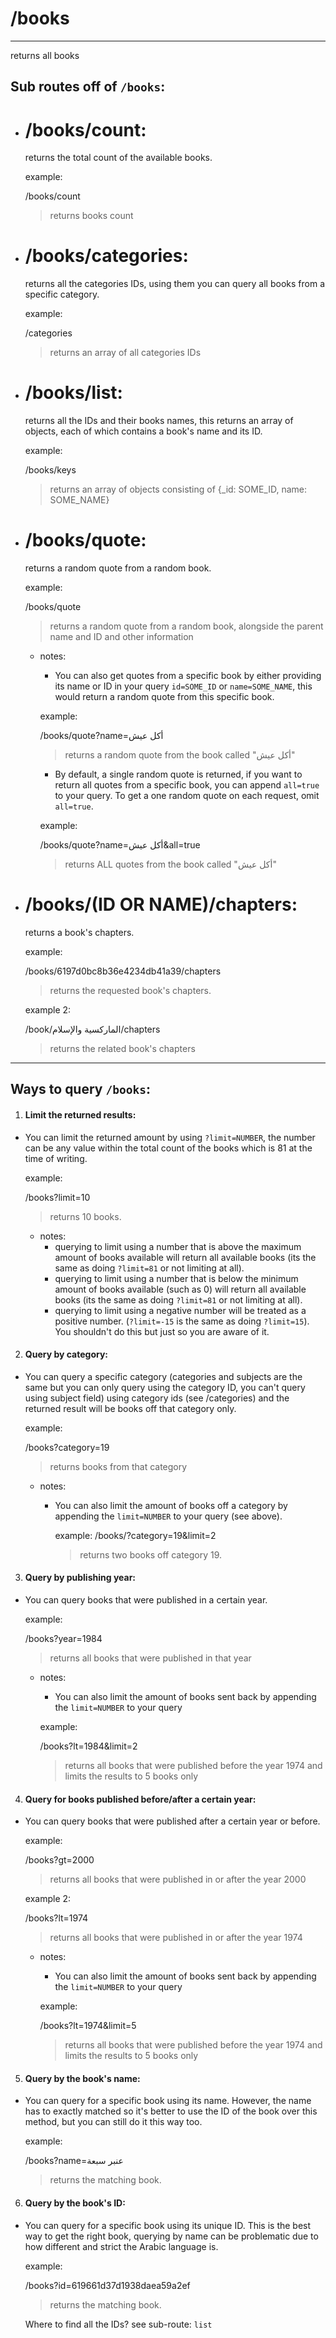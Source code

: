 # /books

---

returns all books

## Sub routes off of `/books`:

-   # /books/count:

    returns the total count of the available books.

    example:

    /books/count

    > returns books count

-   # /books/categories:

    returns all the categories IDs, using them you can query all books from a specific category.

    example:

    /categories

    > returns an array of all categories IDs

-   # /books/list:

    returns all the IDs and their books names, this returns an array of objects, each of which contains a book's name and its ID.

    example:

    /books/keys

    > returns an array of objects consisting of {\_id: SOME_ID, name: SOME_NAME}

-   # /books/quote:

    returns a random quote from a random book.

    example:

    /books/quote

    > returns a random quote from a random book, alongside the parent name and ID and other information

    -   notes:

        -   You can also get quotes from a specific book by either providing its name or ID in your query `id=SOME_ID` or `name=SOME_NAME`, this would return a random quote from this specific book.

        example:

        /books/quote?name=أكل عيش

        > returns a random quote from the book called "أكل عيش"

        -   By default, a single random quote is returned, if you want to return all quotes from a specific book, you can append `all=true` to your query. To get a one random quote on each request, omit `all=true`.

        example:

        /books/quote?name=أكل عيش&all=true

        > returns ALL quotes from the book called "أكل عيش"

-   # /books/(ID OR NAME)/chapters:

    returns a book's chapters.

    example:

    /books/6197d0bc8b36e4234db41a39/chapters

    > returns the requested book's chapters.

    example 2:

    /book/الماركسية والإسلام/chapters

    > returns the related book's chapters

---

## Ways to query `/books`:

1. #### Limit the returned results:

-   You can limit the returned amount by using `?limit=NUMBER`, the number can be any value within the total count of the books which is 81 at the time of writing.

    example:

    /books?limit=10

    > returns 10 books.

    -   notes:
        -   querying to limit using a number that is above the maximum amount of books available will return all available books (its the same as doing `?limit=81` or not limiting at all).
        -   querying to limit using a number that is below the minimum amount of books available (such as 0) will return all available books (its the same as doing `?limit=81` or not limiting at all).
        *   querying to limit using a negative number will be treated as a positive number. (`?limit=-15` is the same as doing `?limit=15`). You shouldn't do this but just so you are aware of it.

2. #### Query by category:

-   You can query a specific category (categories and subjects are the same but you can only query using the category ID, you can't query using subject field) using category ids (see /categories) and the returned result will be books off that category only.

    example:

    /books?category=19

    > returns books from that category

    -   notes:

        -   You can also limit the amount of books off a category by appending the `limit=NUMBER` to your query (see above).

            example:
            /books/?category=19&limit=2

            > returns two books off category 19.

3. #### Query by publishing year:

-   You can query books that were published in a certain year.

    example:

    /books?year=1984

    > returns all books that were published in that year

    -   notes:

        -   You can also limit the amount of books sent back by appending the `limit=NUMBER` to your query

        example:

        /books?lt=1984&limit=2

        > returns all books that were published before the year 1974 and limits the results to 5 books only

4. #### Query for books published before/after a certain year:

-   You can query books that were published after a certain year or before.

    example:

    /books?gt=2000

    > returns all books that were published in or after the year 2000

    example 2:

    /books?lt=1974

    > returns all books that were published in or after the year 1974

    -   notes:

        -   You can also limit the amount of books sent back by appending the `limit=NUMBER` to your query

        example:

        /books?lt=1974&limit=5

        > returns all books that were published before the year 1974 and limits the results to 5 books only

5. #### Query by the book's name:

-   You can query for a specific book using its name. However, the name has to exactly matched so it's better to use the ID of the book over this method, but you can still do it this way too.

    example:

    /books?name=عنبر سبعة

    > returns the matching book.

6. #### Query by the book's ID:

-   You can query for a specific book using its unique ID. This is the best way to get the right book, querying by name can be problematic due to how different and strict the Arabic language is.

    example:

    /books?id=619661d37d1938daea59a2ef

    > returns the matching book.

    Where to find all the IDs? see sub-route: `list`
